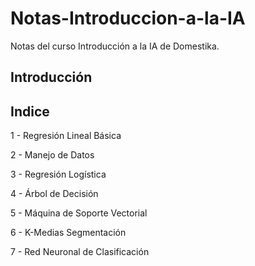 # Notas-Introduccion-a-la-IA

Notas del curso Introducción a la IA de Domestika.


## Introducción

## Indice

1 - Regresión Lineal Básica

2 - Manejo de Datos

3 - Regresión Logística

4 - Árbol de Decisión

5 - Máquina de Soporte Vectorial

6 - K-Medias Segmentación

7 - Red Neuronal de Clasificación



